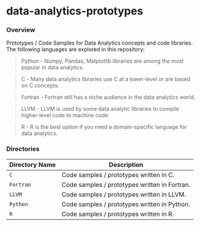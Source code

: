 # data-analytics-prototypes

### Overview

Prototypes / Code Samples for Data Analytics concepts and code libraries.  The following languages are explored in this 
repository:

> Python - Numpy, Pandas, Matplotlib libraries are among the most popular in data analytics.

> C - Many data analytics libraries use C at a lower-level or are based on C concepts.

> Fortran - Fortran still has a niche audience in the data analytics world.

> LLVM - LLVM is used by some data analytic libraries to compile higher-level code to machine code.

> R - R is the best option if you need a domain-specific language for data analytics.

### Directories

| Directory Name    | Description                                                                                  |
|-------------------|------------------------------------------------|
| `C`               | Code samples / prototypes written in C.        |
| `Fortran`         | Code samples / prototypes written in Fortran.  |
| `LLVM`            | Code samples / prototypes written in LLVM.     |
| `Python`          | Code samples / prototypes written in Python.   |
| `R`               | Code samples / prototypes written in R.        |

